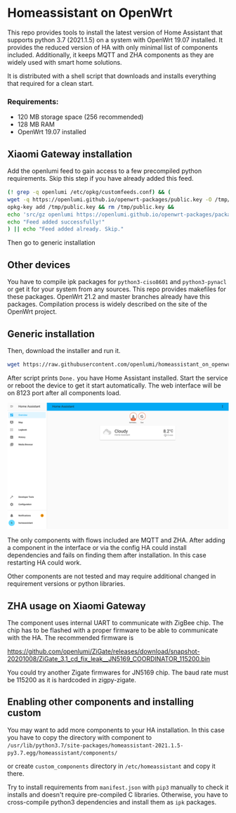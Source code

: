 # Homeassistant on OpenWrt

This repo provides tools to install the latest version of Home Assistant that supports python 3.7 (2021.1.5)
on a system with OpenWrt 19.07 installed. It provides the reduced version of HA with only minimal list of components 
included. Additionally, it keeps MQTT and ZHA components as they are 
widely used with smart home solutions.

It is distributed with a shell script that downloads and installs everything that required for a clean start.

### Requirements:
- 120 MB storage space (256 recommended)
- 128 MB RAM
- OpenWrt 19.07 installed


## Xiaomi Gateway installation

Add the openlumi feed to gain access to a few precompiled python requirements.
Skip this step if you have already added this feed.

```sh
(! grep -q openlumi /etc/opkg/customfeeds.conf) && (
wget -q https://openlumi.github.io/openwrt-packages/public.key -O /tmp/public.key && 
opkg-key add /tmp/public.key && rm /tmp/public.key &&
echo 'src/gz openlumi https://openlumi.github.io/openwrt-packages/packages/19.07/arm_cortex-a9_neon' >> /etc/opkg/customfeeds.conf &&
echo "Feed added successfully!"
) || echo "Feed added already. Skip."
```

Then go to generic installation

## Other devices

You have to compile ipk packages for `python3-ciso8601` and `python3-pynacl` or get it for your system from
any sources. This repo provides makefiles for these packages.
OpenWrt 21.2 and master branches already have this packages.
Compilation process is widely described on the site of the OpenWrt project.


## Generic installation
Then, download the installer and run it.

```sh
wget https://raw.githubusercontent.com/openlumi/homeassistant_on_openwrt/main/ha_install.sh -O - | sh
```

After script prints `Done.` you have Home Assistant installed. 
Start the service or reboot the device to get it start automatically.
The web interface will be on 8123 port after all components load.

![Home Assitant](homeassistant.png)

The only components with flows included are MQTT and ZHA.
After adding a component in the interface or via the config
HA could install dependencies and fails on finding them after installation.
In this case restarting HA could work.

Other components are not tested and may require additional changed in 
requirement versions or python libraries.

## ZHA usage on Xiaomi Gateway

The component uses internal UART to communicate with ZigBee chip.
The chip has to be flashed with a proper firmware to be able to 
communicate with the HA. The recommended firmware is 

https://github.com/openlumi/ZiGate/releases/download/snapshot-20201008/ZiGate_3.1_cd_fix_leak__JN5169_COORDINATOR_115200.bin

You could try another Zigate firmwares for JN5169 chip. The baud rate
must be 115200 as it is hardcoded in zigpy-zigate.

## Enabling other components and installing custom

You may want to add more components to your HA installation.
In this case you have to copy the directory with component to 
`/usr/lib/python3.7/site-packages/homeassistant-2021.1.5-py3.7.egg/homeassistant/components/`

or create `custom_components` directory in `/etc/homeassistant` and
copy it there.

Try to install requirements from `manifest.json` with `pip3` manually
to check it installs and doesn't require pre-compiled C libraries.
Otherwise, you have to cross-compile python3 dependencies and install
them as `ipk` packages.
